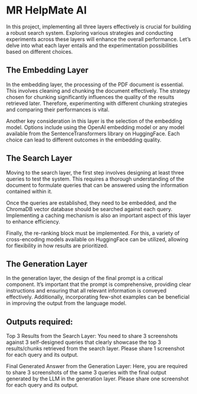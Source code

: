 # MR HelpMate AI
In this project, implementing all three layers effectively is crucial for building a robust search system. Exploring various strategies and conducting experiments across these layers will enhance the overall performance. Let’s delve into what each layer entails and the experimentation possibilities based on different choices.

## The Embedding Layer
In the embedding layer, the processing of the PDF document is essential. This involves cleaning and chunking the document effectively. The strategy chosen for chunking significantly influences the quality of the results retrieved later. Therefore, experimenting with different chunking strategies and comparing their performances is vital.

Another key consideration in this layer is the selection of the embedding model. Options include using the OpenAI embedding model or any model available from the SentenceTransformers library on HuggingFace. Each choice can lead to different outcomes in the embedding quality.

## The Search Layer
Moving to the search layer, the first step involves designing at least three queries to test the system. This requires a thorough understanding of the document to formulate queries that can be answered using the information contained within it.

Once the queries are established, they need to be embedded, and the ChromaDB vector database should be searched against each query. Implementing a caching mechanism is also an important aspect of this layer to enhance efficiency.

Finally, the re-ranking block must be implemented. For this, a variety of cross-encoding models available on HuggingFace can be utilized, allowing for flexibility in how results are prioritized.

## The Generation Layer
In the generation layer, the design of the final prompt is a critical component. It’s important that the prompt is comprehensive, providing clear instructions and ensuring that all relevant information is conveyed effectively. Additionally, incorporating few-shot examples can be beneficial in improving the output from the language model.

## Outputs required: 

Top 3 Results from the Search Layer: You need to share 3 screenshots against 3 self-designed queries that clearly showcase the top 3 results/chunks retrieved from the search layer. Please share 1 screenshot for each query and its output.

Final Generated Answer from the Generation Layer: Here, you are required to share 3 screenshots of the same 3 queries with the final output generated by the LLM in the generation layer. Please share one screenshot for each query and its output.
